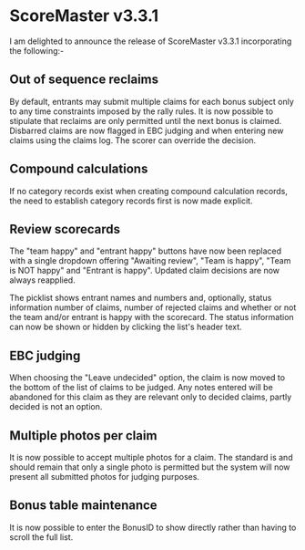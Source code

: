 # ScoreMaster v3.3.1

I am delighted to announce the release of ScoreMaster v3.3.1 incorporating the following:-

## Out of sequence reclaims
By default, entrants may submit multiple claims for each bonus subject only to any time constraints imposed by the rally rules. It is now possible to stipulate that reclaims are only permitted until the next bonus is claimed. Disbarred claims are now flagged in EBC judging and when entering new claims using the claims log. The scorer can override the decision.

## Compound calculations
If no category records exist when creating compound calculation records, the need to establish category records first is now made explicit.

##  Review scorecards
The "team happy" and "entrant happy" buttons have now been replaced with a single dropdown offering "Awaiting review", "Team is happy", "Team is NOT happy" and "Entrant is happy".
Updated claim decisions are now always reapplied.

The picklist shows entrant names and numbers and, optionally, status information number of claims, number of rejected claims and whether or not the team and/or entrant is happy with the scorecard. The status information can now be shown or hidden by clicking the list's header text.

## EBC judging
When choosing the "Leave undecided" option, the claim is now moved to the bottom of the list of claims to be judged. Any notes entered will be abandoned for this claim as they are relevant only to decided claims, partly decided is not an option.

## Multiple photos per claim
It is now possible to accept multiple photos for a claim. The standard is and should remain that only a single photo is permitted but the system will now present all submitted photos for judging purposes.

## Bonus table maintenance
It is now possible to enter the BonusID to show directly rather than having to scroll the full list.

